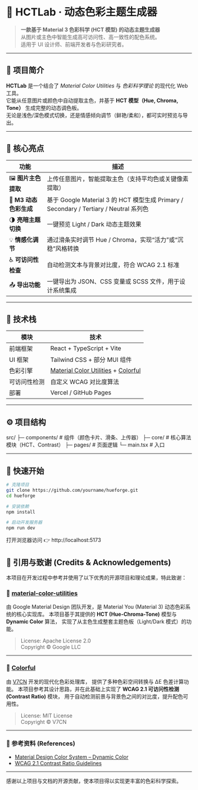 # 🎨 HCTLab · 动态色彩主题生成器

> **一款基于 Material 3 色彩科学 (HCT 模型) 的动态主题生成器**  
> 从图片或主色中智能生成高可访问性、高一致性的配色系统。  
> 适用于 UI 设计师、前端开发者与色彩研究者。

---

## 🌈 项目简介

**HCTLab** 是一个结合了 _Material Color Utilities_ 与 _色彩科学理论_ 的现代化 Web 工具。  
它能从任意图片或颜色中自动提取主色，并基于 **HCT 模型（Hue, Chroma, Tone）** 生成完整的动态调色板。  
无论是浅色/深色模式切换，还是情感倾向调节（鲜艳/柔和），都可实时预览与导出。

---

## 🧠 核心亮点

| 功能                  | 描述                                                         |
| --------------------- | ------------------------------------------------------------ |
| 🖼️ **图片主色提取**    | 上传任意图片，智能提取主色（支持平均色或关键像素提取）       |
| 🎨 **M3 动态色彩生成** | 基于 Google Material 3 的 HCT 模型生成 Primary / Secondary / Tertiary / Neutral 系列色 |
| 🌗 **亮暗主题切换**    | 一键预览 Light / Dark 动态主题效果                           |
| 💡 **情感化调节**      | 通过滑条实时调节 Hue / Chroma，实现“活力”或“沉稳”风格转换    |
| ♿ **可访问性检查**    | 自动检测文本与背景对比度，符合 WCAG 2.1 标准                 |
| 📤 **导出功能**        | 一键导出为 JSON、CSS 变量或 SCSS 文件，用于设计系统集成      |

---

## 🧩 技术栈

| 模块         | 技术                                                         |
| ------------ | ------------------------------------------------------------ |
| 前端框架     | React + TypeScript + Vite                                    |
| UI 框架      | Tailwind CSS + 部分 MUI 组件                                 |
| 色彩引擎     | [Material Color Utilities](https://github.com/material-foundation/material-color-utilities) + [Colorful](https://github.com/V7CN/Colorful) |
| 可访问性检测 | 自定义 WCAG 对比度算法                                       |
| 部署         | Vercel / GitHub Pages                                        |

---

## ⚙️ 项目结构

src/
 ├─ components/      # 组件（颜色卡片、滑条、上传器）
 ├─ core/            # 核心算法模块（HCT、Contrast）
 ├─ pages/           # 页面逻辑
 └─ main.tsx         # 入口

---

## 🚀 快速开始

```bash
# 克隆项目
git clone https://github.com/yourname/hueforge.git
cd hueforge

# 安装依赖
npm install

# 启动开发服务器
npm run dev
```

打开浏览器访问 👉 http://localhost:5173

## 🤝 引用与致谢 (Credits & Acknowledgements)

本项目在开发过程中参考并使用了以下优秀的开源项目和理论成果，特此致谢：

### 🎨 [material-color-utilities](https://github.com/material-foundation/material-color-utilities)
由 Google Material Design 团队开发，是 Material You (Material 3) 动态色彩系统的核心实现库。
本项目基于其提供的 **HCT (Hue-Chroma-Tone)** 模型与 **Dynamic Color** 算法，
实现了从主色生成整套主题色板（Light/Dark 模式）的功能。

> License: Apache License 2.0  
> Copyright © Google LLC

---

### 🌈 [Colorful](https://github.com/V7CN/Colorful)
由 [V7CN](https://github.com/V7CN) 开发的现代化色彩处理库，
提供了多种色彩空间转换与 ΔE 色差计算功能。
本项目参考其设计思路，并在此基础上实现了 **WCAG 2.1 可访问性检测 (Contrast Ratio)** 模块，
用于自动检测前景与背景色之间的对比度，提升配色可用性。

> License: MIT License  
> Copyright © V7CN

---

### 📘 参考资料 (References)
- [Material Design Color System – Dynamic Color](https://m3.material.io/styles/color/dynamic-color/overview)
- [WCAG 2.1 Contrast Ratio Guidelines](https://www.w3.org/TR/WCAG21/#contrast-minimum)

---

感谢以上项目与文档的开源贡献，使本项目得以实现更丰富的色彩科学探索。
